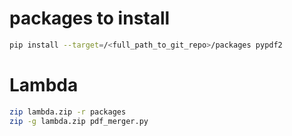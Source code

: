 # packages to install
```bash
pip install --target=/<full_path_to_git_repo>/packages pypdf2
```
# Lambda
```bash
zip lambda.zip -r packages
zip -g lambda.zip pdf_merger.py 
```
